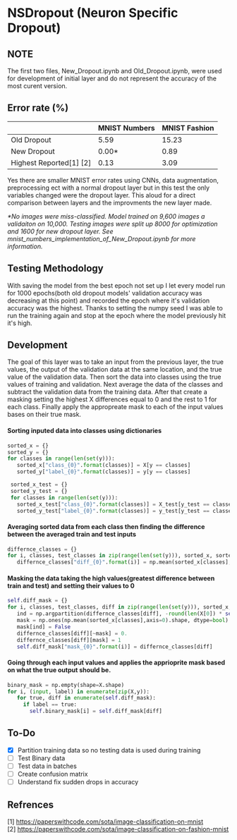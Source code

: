 # NSDropout (Neuron Specific Dropout)

## NOTE ##
The first two files, New_Dropout.ipynb and Old_Dropout.ipynb, were used for development of initial layer and do not represent the accuracy of the most curent version.

## Error rate (%) ##
   &#xfeff;             | MNIST Numbers | MNIST Fashion
-------------           | ------------- | -------------
Old Dropout             | 5.59          | 15.23
New Dropout             | 0.00*         | 0.89
Highest Reported[1] [2] | 0.13          | 3.09

Yes there are smaller MNIST error rates using CNNs, data augmentation, preprocessing ect with a normal dropout layer but in this test the only variables changed were the dropout layer. This aloud for a direct comparison between layers and the improvments the new layer made.

 _*No images were miss-classified. Model trained on 9,600 images a validaiton on 10,000. Testing images were split up 8000 for optimization and 1600 for new dropout layer. See mnist_numbers_implementation_of_New_Dropout.ipynb for more information._

## Testing Methodology ##

With saving the model from the best epoch not set up I let every model run for 1000 epochs(both old dropout models' validation accuracy was decreasing at this point) and recorded the epoch where it's validation accuracy was the highest. Thanks to setting the numpy seed I was able to run the training again and stop at the epoch where the model previously hit it's high.

## Development ##

The goal of this layer was to take an input from the previous layer, the true values, the output of the validation data at the same location, and the true value of the validation data. Then sort the data into classes using the true values of training and validation. Next average the data of the classes and subtract the validation data from the training data. After that create a masking setting the highest X differences equal to 0 and the rest to 1 for each class. Finally apply the appropreate mask to each of the input values bases on their true mask. 

#### Sorting inputed data into classes using dictionaries ####
```python
sorted_x = {}
sorted_y = {}
for classes in range(len(set(y))):
   sorted_x["class_{0}".format(classes)] = X[y == classes]
   sorted_y["label_{0}".format(classes)] = y[y == classes]

 sorted_x_test = {}
 sorted_y_test = {}
 for classes in range(len(set(y))):
   sorted_x_test["class_{0}".format(classes)] = X_test[y_test == classes]
   sorted_y_test["label_{0}".format(classes)] = y_test[y_test == classes]
```

#### Averaging sorted data from each class then finding the difference between the averaged train and test inputs ####
```python
differnce_classes = {}
for i, classes, test_classes in zip(range(len(set(y))), sorted_x, sorted_x_test):
   differnce_classes["diff_{0}".format(i)] = np.mean(sorted_x[classes], axis=0) - np.mean(sorted_x_test[classes], axis=0)
```

#### Masking the data taking the high values(greatest difference between train and test) and setting their values to 0 ####
```python
self.diff_mask = {}
for i, classes, test_classes, diff in zip(range(len(set(y))), sorted_x, sorted_x_test, differnce_classes):
   ind = np.argpartition(differnce_classes[diff], -round(len(X[0]) * self.rate))[-round(len(X[0]) * self.rate):]
   mask = np.ones(np.mean(sorted_x[classes],axis=0).shape, dtype=bool)
   mask[ind] = False
   differnce_classes[diff][~mask] = 0.
   differnce_classes[diff][mask] = 1
   self.diff_mask["mask_{0}".format(i)] = differnce_classes[diff]
```

#### Going through each input values and applies the apprioprite mask based on what the true output should be. ####
```python
binary_mask = np.empty(shape=X.shape)
for i, (input, label) in enumerate(zip(X,y)): 
   for true, diff in enumerate(self.diff_mask):
     if label == true:
       self.binary_mask[i] = self.diff_mask[diff]
```
## To-Do ##

- [X] Partition training data so no testing data is used during training
- [ ] Test Binary data
- [ ] Test data in batches
- [ ] Create confusion matrix
- [ ] Understand fix sudden drops in accuracy

## Refrences ##

[1] https://paperswithcode.com/sota/image-classification-on-mnist \
[2] https://paperswithcode.com/sota/image-classification-on-fashion-mnist
